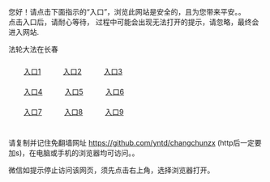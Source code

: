 您好！请点击下面指示的“入口”，浏览此网站是安全的，且为您带来平安。。 <br/>
点击入口后，请耐心等待， 过程中可能会出现无法打开的提示，请忽略，最终会进入网站. </br>

法轮大法在长春<br/>
<div style="padding:10px"><a style="margin:20px" target="_blank" href="https://d1cziucgvwwm2m.cloudfront.net/2Qpsp?ukvofvi" id="ccLink1" rel="nofollow">入口1</a> <a target="_blank" style="margin:20px" href="https://d3jxjywiq7xi3k.cloudfront.net/2Qpsp?izpyyw" id="ccLink2" rel="nofollow">入口2</a> <a style="margin:20px" target="_blank" href="https://d11b8tab1yokcd.cloudfront.net/2Qpsp?oylpnqao" id="ccLink3" rel="nofollow">入口3</a></div>

<div style="padding:10px" ><a style="margin:20px" target="_blank" href="https://d1cziucgvwwm2m.cloudfront.net/2Qpsp?ukvofvi" id="ccLink4" rel="nofollow">入口4</a> <a style="margin:20px" href="https://d3jxjywiq7xi3k.cloudfront.net/2Qpsp?izpyyw" target="_blank" id="ccLink5" rel="nofollow">入口5</a> <a style="margin:20px" href="https://d11b8tab1yokcd.cloudfront.net/2Qpsp?oylpnqao" target="_blank" id="ccLink6" rel="nofollow">入口6</a></div>

<div style="padding:10px"><a style="margin:20px" target="_blank" href="https://d1cziucgvwwm2m.cloudfront.net/2Qpsp?ukvofvi" id="ccLink7" rel="nofollow">入口7</a> <a style="margin:20px" href="https://d3jxjywiq7xi3k.cloudfront.net/2Qpsp?izpyyw" target="_blank" id="ccLink8" rel="nofollow">入口8</a> <a style="margin:20px" target="_blank" href="https://d11b8tab1yokcd.cloudfront.net/2Qpsp?oylpnqao" id="ccLink9" rel="nofollow">入口9</a></div>

<br/>



请复制并记住免翻墙网址 https://github.com/yntd/changchunzx (http后一定要加s)，在电脑或手机的浏览器均可访问。。<br/>

微信如提示停止访问该网页，须先点击右上角，选择浏览器打开。
